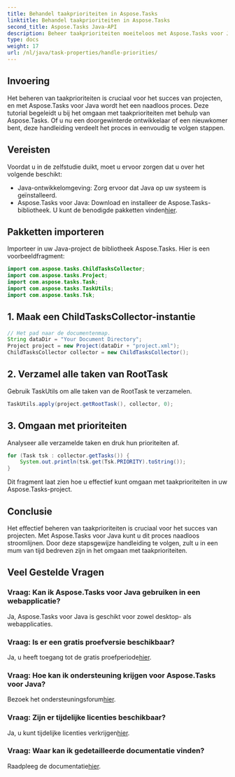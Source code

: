 ```yaml
---
title: Behandel taakprioriteiten in Aspose.Tasks
linktitle: Behandel taakprioriteiten in Aspose.Tasks
second_title: Aspose.Tasks Java-API
description: Beheer taakprioriteiten moeiteloos met Aspose.Tasks voor Java. Volg deze handleiding voor een naadloze afhandeling. Verbeter uw projectmanagementvaardigheden!
type: docs
weight: 17
url: /nl/java/task-properties/handle-priorities/
---
```

## Invoering
Het beheren van taakprioriteiten is cruciaal voor het succes van projecten, en met Aspose.Tasks voor Java wordt het een naadloos proces. Deze tutorial begeleidt u bij het omgaan met taakprioriteiten met behulp van Aspose.Tasks. Of u nu een doorgewinterde ontwikkelaar of een nieuwkomer bent, deze handleiding verdeelt het proces in eenvoudig te volgen stappen.
## Vereisten
Voordat u in de zelfstudie duikt, moet u ervoor zorgen dat u over het volgende beschikt:
- Java-ontwikkelomgeving: Zorg ervoor dat Java op uw systeem is geïnstalleerd.
-  Aspose.Tasks voor Java: Download en installeer de Aspose.Tasks-bibliotheek. U kunt de benodigde pakketten vinden[hier](https://releases.aspose.com/tasks/java/).
## Pakketten importeren
Importeer in uw Java-project de bibliotheek Aspose.Tasks. Hier is een voorbeeldfragment:
```java
import com.aspose.tasks.ChildTasksCollector;
import com.aspose.tasks.Project;
import com.aspose.tasks.Task;
import com.aspose.tasks.TaskUtils;
import com.aspose.tasks.Tsk;
```
## 1. Maak een ChildTasksCollector-instantie
```java
// Het pad naar de documentenmap.
String dataDir = "Your Document Directory";
Project project = new Project(dataDir + "project.xml");
ChildTasksCollector collector = new ChildTasksCollector();
```
## 2. Verzamel alle taken van RootTask
Gebruik TaskUtils om alle taken van de RootTask te verzamelen.
```java
TaskUtils.apply(project.getRootTask(), collector, 0);
```
## 3. Omgaan met prioriteiten
Analyseer alle verzamelde taken en druk hun prioriteiten af.
```java
for (Task tsk : collector.getTasks()) {
    System.out.println(tsk.get(Tsk.PRIORITY).toString());
}
```
Dit fragment laat zien hoe u effectief kunt omgaan met taakprioriteiten in uw Aspose.Tasks-project.

## Conclusie
Het effectief beheren van taakprioriteiten is cruciaal voor het succes van projecten. Met Aspose.Tasks voor Java kunt u dit proces naadloos stroomlijnen. Door deze stapsgewijze handleiding te volgen, zult u in een mum van tijd bedreven zijn in het omgaan met taakprioriteiten.
## Veel Gestelde Vragen
### Vraag: Kan ik Aspose.Tasks voor Java gebruiken in een webapplicatie?
Ja, Aspose.Tasks voor Java is geschikt voor zowel desktop- als webapplicaties.
### Vraag: Is er een gratis proefversie beschikbaar?
 Ja, u heeft toegang tot de gratis proefperiode[hier](https://releases.aspose.com/).
### Vraag: Hoe kan ik ondersteuning krijgen voor Aspose.Tasks voor Java?
 Bezoek het ondersteuningsforum[hier](https://forum.aspose.com/c/tasks/15).
### Vraag: Zijn er tijdelijke licenties beschikbaar?
 Ja, u kunt tijdelijke licenties verkrijgen[hier](https://purchase.aspose.com/temporary-license/).
### Vraag: Waar kan ik gedetailleerde documentatie vinden?
 Raadpleeg de documentatie[hier](https://reference.aspose.com/tasks/java/).